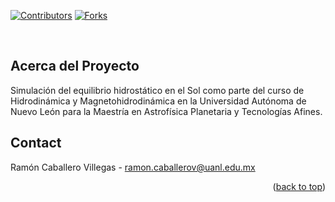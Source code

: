 <div id="top"></div>
<!--
*** Thanks for checking out the Best-README-Template. If you have a suggestion
*** that would make this better, please fork the repo and create a pull request
*** or simply open an issue with the tag "enhancement".
*** Don't forget to give the project a star!
*** Thanks again! Now go create something AMAZING! :D
-->


<!-- PROJECT SHIELDS -->
<!--
*** I'm using markdown "reference style" links for readability.
*** Reference links are enclosed in brackets [ ] instead of parentheses ( ).
*** See the bottom of this document for the declaration of the reference variables
*** for contributors-url, forks-url, etc. This is an optional, concise syntax you may use.
*** https://www.markdownguide.org/basic-syntax/#reference-style-links
-->
[![Contributors][contributors-shield]][contributors-url]
[![Forks][forks-shield]][forks-url]

<br />
<!-- <div align="center"> -->

<!-- ABOUT THE PROJECT -->
## Acerca del Proyecto

Simulación del equilibrio hidrostático en el Sol como parte del curso de Hidrodinámica y Magnetohidrodinámica en la Universidad Autónoma de Nuevo León para la Maestría en Astrofísica Planetaria y Tecnologías Afines.

<!-- GETTING STARTED -->
<!--
*** ## Corriendo el Programa
*** 
*** ### Pre-requisitos
*** 
*** #### CMake
*** Este proyecto está hecho usando [CMake](https://cmake.org), un conjunto de herramientas para facilitar la compilación de código (en este caso en C++) de manera independiente de plataforma. Para instalarlo siga los siguientes pasos:
*** 
*** Linux
*** ```
*** sudo apt-get install cmake
*** ```
*** 
*** MacOS (a través de [homebrew](https://brew.sh))
*** ```
*** brew install cmake
*** ```
*** 
*** Windows: descarga el archivo binario correspondiente a tu sistema operativo de la [página de descargas de CMake](https://cmake.org/download/).
*** 
*** #### Compilador C++
*** El compilador usado durante el desarrollo de este programa ha sido el compilador [GNU de C++](https://gcc.gnu.org), por lo cual es el recomendado al compilar en Linux.
*** 
*** Linux
*** ```
***  sudo apt-get install gcc
*** ```
*** 
*** En MacO***S puede intentar usar el compilador de `clang++` que viene con las herramientas de [XCode para la terminal](https://mac.install.guide/commandlinetools/index.html) si ya lo tiene instalado. Si no, puede intentar [instalar gcc](https://discussions.apple.com/thread/833 6714) en ***su Mac.***
*** 
*** #### Make
*** Para compilar el código a un archivo binario ejecutable necesita una herramienta de compilación; esta tarea no está hecha por `cmake`. 
*** 
*** Linux
*** ```
*** sudo apt-get install make
*** ```
*** 
*** MacOS
*** ```
*** xcode-select --install
*** ```
*** 
*** O como alternativa a través de `homebrew`:
*** ```
*** brew install make
*** ```
*** 
-->
<!-- USAGE EXAMPLES -->
<!--
*** ## Usar el Código
*** ### Compilación
*** 
*** Asegura de estar en la carpeta de más alto nivel del proyecto (`EquilibrioHidrostatico`)
*** ```
*** mkdir build && cd build 
*** cmake ..
*** make
*** ```
*** 
*** ### Correr el Código
*** Una vez que el archivo binario haya sido generado lo podrá correr dentro de la carpeta `build` que creamos en el paso anterior:
*** ```
*** ./EquilibrioHidrostatico
*** ```
*** 
*** En la consola podrá ver la ubicación del archivo donde se guardó los resultados de la integración numérica.
-->

<!-- CONTACT -->
## Contact

Ramón Caballero Villegas - ramon.caballerov@uanl.edu.mx

<p align="right">(<a href="#top">back to top</a>)</p>


<!-- MARKDOWN LINKS & IMAGES -->
<!-- https://www.markdownguide.org/basic-syntax/#reference-style-links -->
[contributors-shield]: https://img.shields.io/github/contributors/github_username/repo_name.svg?style=for-the-badge
[contributors-url]: https://github.com/KnightIV/EquilibrioHidrostatico/graphs/contributors
[forks-shield]: https://img.shields.io/github/forks/github_username/repo_name.svg?style=for-the-badge
[forks-url]: https://github.com/KnightIV/EquilibrioHidrostatico/network/members
[stars-shield]: https://img.shields.io/github/stars/github_username/repo_name.svg?style=for-the-badge
[stars-url]: https://github.com/KnightIV/EquilibrioHidrostatico/stargazers
[issues-shield]: https://img.shields.io/github/issues/github_username/repo_name.svg?style=for-the-badge
[issues-url]: https://github.com/KnightIV/EquilibrioHidrostatico/issues
[license-shield]: https://img.shields.io/github/license/github_username/repo_name.svg?style=for-the-badge
[license-url]: https://github.com/github_username/repo_name/blob/master/LICENSE.txt
[linkedin-shield]: https://img.shields.io/badge/-LinkedIn-black.svg?style=for-the-badge&logo=linkedin&colorB=555
[linkedin-url]: https://linkedin.com/in/linkedin_username
[product-screenshot]: images/screenshot.png
